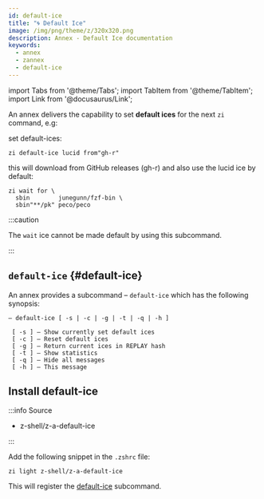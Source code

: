 ```yaml
---
id: default-ice
title: "🌀 Default Ice"
image: /img/png/theme/z/320x320.png
description: Annex - Default Ice documentation
keywords:
  - annex
  - zannex
  - default-ice
---
```


<!-- @format -->

import Tabs from '@theme/Tabs';
import TabItem from '@theme/TabItem';
import Link from '@docusaurus/Link';

An annex delivers the capability to set **default ices** for the next `zi` command, e.g:

set default-ices:

```shell
zi default-ice lucid from"gh-r"
```

this will download from GitHub releases (gh-r) and also use the lucid ice by default:

```shell showLineNumbers
zi wait for \
  sbin        junegunn/fzf-bin \
  sbin"**/pk" peco/peco
```

:::caution

The `wait` ice cannot be made default by using this subcommand.

:::

## `default-ice` {#default-ice}

An annex provides a subcommand – `default-ice` which has the following synopsis:

```shell showLineNumbers
— default-ice [ -s | -c | -g | -t | -q | -h ]

 [ -s ] — Show currently set default ices
 [ -c ] — Reset default ices
 [ -g ] — Return current ices in REPLAY hash
 [ -t ] — Show statistics
 [ -q ] — Hide all messages
 [ -h ] — This message
```

## Install default-ice

:::info Source

- <Link className="github-link" href="https://github.com/z-shell/z-a-default-ice">z-shell/z-a-default-ice</Link>

:::

<Tabs>
  <TabItem value="default" label="Default" default>

Add the following snippet in the `.zshrc` file:

```shell
zi light z-shell/z-a-default-ice
```

  </TabItem>
</Tabs>

This will register the [default-ice](#default-ice) subcommand.
